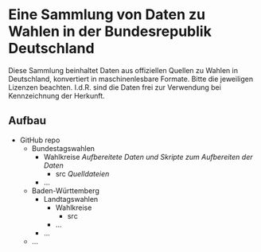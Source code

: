 # Eine Sammlung von Daten zu Wahlen in der Bundesrepublik Deutschland

Diese Sammlung beinhaltet Daten aus offiziellen Quellen zu Wahlen in Deutschland, konvertiert in maschinenlesbare Formate. Bitte die jeweiligen Lizenzen beachten. I.d.R. sind die Daten frei zur Verwendung bei Kennzeichnung der Herkunft.

## Aufbau
* GitHub repo
  * Bundestagswahlen
    * Wahlkreise _Aufbereitete Daten und Skripte zum Aufbereiten der Daten_
      * src _Quelldateien_ 
    * ...
  * Baden-Württemberg
    * Landtagswahlen
      * Wahlkreise
        * src
      * ...
    * ...
  * ...